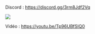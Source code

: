 Discord : https://discord.gg/3rm8Jdf2Vq

<img src="https://i.imgur.com/iD7dRq3.png">

Vidéo : https://youtu.be/Tp96UBfSIQ0
